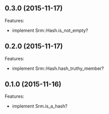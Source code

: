 ## 0.3.0 (2015-11-17)

Features:
  - implement Srm::Hash.is_not_empty?

## 0.2.0 (2015-11-17)

Features:
  - implement Srm::Hash.hash_truthy_member?

## 0.1.0 (2015-11-16)

Features:
  - implement Srm.is_a_hash?
